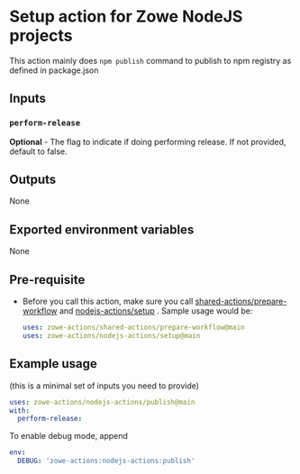 # Setup action for Zowe NodeJS projects

This action mainly does `npm publish` command to publish to npm registry as defined in package.json

## Inputs

### `perform-release`

**Optional** - The flag to indicate if doing performing release. If not provided, default to false.  

## Outputs

None  

## Exported environment variables

None

## Pre-requisite

- Before you call this action, make sure you call [shared-actions/prepare-workflow](https://github.com/zowe-actions/shared-actions/tree/main/prepare-workflow) and [nodejs-actions/setup](https://github.com/zowe-actions/nodejs-actions/tree/main/setup) . Sample usage would be:

    ```yaml
    uses: zowe-actions/shared-actions/prepare-workflow@main
    uses: zowe-actions/nodejs-actions/setup@main
    ```

## Example usage

(this is a minimal set of inputs you need to provide)

```yaml
uses: zowe-actions/nodejs-actions/publish@main
with:
  perform-release:
```

To enable debug mode, append

```yaml
env:
  DEBUG: 'zowe-actions:nodejs-actions:publish'
```
